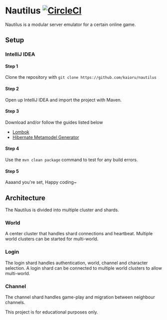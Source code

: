 # Nautilus [![CircleCI](https://circleci.com/gh/Kaioru/nautilus.svg?style=shield&circle-token=a552425db0e34ff7d0d696b421389cc25614b5d6)](https://circleci.com/gh/Kaioru/nautilus)
Nautilus is a modular server emulator for a certain online game.

## Setup
### IntelliJ IDEA
#### Step 1
Clone the repository with `git clone https://github.com/kaioru/nautilus`
#### Step 2
Open up IntelliJ IDEA and import the project with Maven.
#### Step 3
Download and/or follow the guides listed below
* [Lombok](https://plugins.jetbrains.com/plugin/6317-lombok-plugin)
* [Hibernate Metamodel Generator](https://docs.jboss.org/hibernate/orm/5.0/topical/html/metamodelgen/MetamodelGenerator.html)
#### Step 4
Use the `mvn clean package` command to test for any build errors.
#### Step 5
Aaaand you're set, Happy coding~

## Architecture
The Nautilus is divided into multiple cluster and shards.
### World
A center cluster that handles shard connections and heartbeat.
Multiple world clusters can be started for multi-world.
### Login
The login shard handles authentication, world, channel and character selection.
A login shard can be connected to multiple world clusters to allow multi-world.
### Channel
The channel shard handles game-play and migration between neighbour channels.

This project is for educational purposes only.
